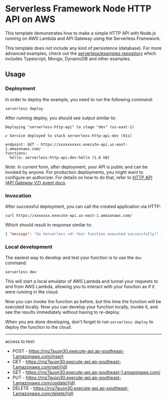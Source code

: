 <!--
title: 'AWS Simple HTTP Endpoint example in NodeJS'
description: 'This template demonstrates how to make a simple HTTP API with Node.js running on AWS Lambda and API Gateway using the Serverless Framework.'
layout: Doc
framework: v4
platform: AWS
language: nodeJS
authorLink: 'https://github.com/serverless'
authorName: 'Serverless, Inc.'
authorAvatar: 'https://avatars1.githubusercontent.com/u/13742415?s=200&v=4'
-->

# Serverless Framework Node HTTP API on AWS

This template demonstrates how to make a simple HTTP API with Node.js running on AWS Lambda and API Gateway using the Serverless Framework.

This template does not include any kind of persistence (database). For more advanced examples, check out the [serverless/examples repository](https://github.com/serverless/examples/) which includes Typescript, Mongo, DynamoDB and other examples.

## Usage

### Deployment

In order to deploy the example, you need to run the following command:

```
serverless deploy
```

After running deploy, you should see output similar to:

```
Deploying "serverless-http-api" to stage "dev" (us-east-1)

✔ Service deployed to stack serverless-http-api-dev (91s)

endpoint: GET - https://xxxxxxxxxx.execute-api.us-east-1.amazonaws.com/
functions:
  hello: serverless-http-api-dev-hello (1.6 kB)
```

_Note_: In current form, after deployment, your API is public and can be invoked by anyone. For production deployments, you might want to configure an authorizer. For details on how to do that, refer to [HTTP API (API Gateway V2) event docs](https://www.serverless.com/framework/docs/providers/aws/events/http-api).

### Invocation

After successful deployment, you can call the created application via HTTP:

```
curl https://xxxxxxx.execute-api.us-east-1.amazonaws.com/
```

Which should result in response similar to:

```json
{ "message": "Go Serverless v4! Your function executed successfully!" }
```

### Local development

The easiest way to develop and test your function is to use the `dev` command:

```
serverless dev
```

This will start a local emulator of AWS Lambda and tunnel your requests to and from AWS Lambda, allowing you to interact with your function as if it were running in the cloud.

Now you can invoke the function as before, but this time the function will be executed locally. Now you can develop your function locally, invoke it, and see the results immediately without having to re-deploy.

When you are done developing, don't forget to run `serverless deploy` to deploy the function to the cloud.

---------------------------------------

access to test:
- POST - https://rnz7auon30.execute-api.ap-southeast-1.amazonaws.com/insert
- GET - https://rnz7auon30.execute-api.ap-southeast-1.amazonaws.com/get/{id}
- GET - https://rnz7auon30.execute-api.ap-southeast-1.amazonaws.com/
- PUT - https://rnz7auon30.execute-api.ap-southeast-1.amazonaws.com/update/{id}
- DELETE - https://rnz7auon30.execute-api.ap-southeast-1.amazonaws.com/delete/{id}

<!-- - POST - https://fwhnu5yop2.execute-api.ap-southeast-2.amazonaws.com/insert
- GET - https://fwhnu5yop2.execute-api.ap-southeast-2.amazonaws.com/get/{id}
- GET - https://fwhnu5yop2.execute-api.ap-southeast-2.amazonaws.com/
- PUT - https://fwhnu5yop2.execute-api.ap-southeast-2.amazonaws.com/update/{id}
- DELETE - https://fwhnu5yop2.execute-api.ap-southeast-2.amazonaws.com/delete/{id}
- UPLOAD - https://fwhnu5yop2.execute-api.ap-southeast-2.amazonaws.com/generate-signed-url?fileName=uploads/image.png&fileType=image/png -->